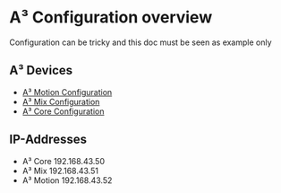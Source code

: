 # A³ Configuration overview
Configuration can be tricky and this doc must be seen as example only

## A³ Devices
- [A³ Motion Configuration](https://doc.a3-audio.com/configuration/moc.html)
- [A³ Mix Configuration](https://doc.a3-audio.com/configuration/mic.html)
- [A³ Core Configuration](https://doc.a3-audio.com/configuration/core.html)

## IP-Addresses
- A³ Core 192.168.43.50
- A³ Mix 192.168.43.51
- A³ Motion 192.168.43.52
